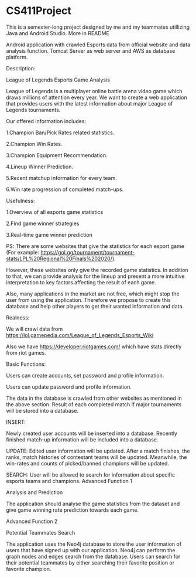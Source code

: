 # CS411Project

This is a semester-long project designed by me and my teammates utillizing Java and Android Studio. More in README

Android application with crawled Esports data from official website and data analysis function. Tomcat Server as web server and AWS as database platform.

Description:

League of Legends Esports Game Analysis

League of Legends is a multiplayer online battle arena video game which draws millions of attention every year. We want to create a web application that provides users with the latest information about major League of Legends tournaments.

Our offered information includes:

1.Champion Ban/Pick Rates related statistics.

2.Champion Win Rates.

3.Champion Equipment Recommendation.

4.Lineup Winner Prediction.

5.Recent matchup information for every team.

6.Win rate progression of completed match-ups.

Usefulness:

1.Overview of all esports game statistics

2.Find game winner strategies

3.Real-time game winner prediction

PS: There are some websites that give the statistics for each esport game (For example: https://gol.gg/tournament/tournament-stats/LPL%20Regional%20Finals%202020/).

However, these websites only give the recorded game statistics. In addition to that, we can provide analysis for the lineup and present a more intuitive interpretation to key factors affecting the result of each game.

Also, many applications in the market are not free, which might stop the user from using the application. Therefore we propose to create this database and help other players to get their wanted information and data.

Realness:

We will crawl data from https://lol.gamepedia.com/League_of_Legends_Esports_Wiki

Also we have https://developer.riotgames.com/ which have stats directly from riot games.

Basic Functions:

Users can create accounts, set password and profile information.

Users can update password and profile information.

The data in the database is crawled from other websites as mentioned in the above section. Result of each completed match if major tournaments will be stored into a database.

INSERT:

Newly created user accounts will be inserted into a database. Recently finished match-up information will be included into a database.

UPDATE: Edited user information will be updated. After a match finishes, the ranks, match histories of contestant teams will be updated. Meanwhile, the win-rates and counts of picked/banned champions will be updated.

SEARCH: User will be allowed to search for information about specific esports teams and champions. Advanced Function 1

Analysis and Prediction

The application should analyse the game statistics from the dataset and give game winning rate prediction towards each game.

Advanced Function 2

Potential Teammates Search

The application uses the Neo4j database to store the user information of users that have signed up with our application. Neo4j can perform the graph nodes and edges search from the database. Users can search for their potential teammates by either searching their favorite position or favorite champion.
